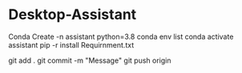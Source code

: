# Desktop-Assistant
Conda Create -n assistant python=3.8
conda env list
conda activate assistant
pip -r install Requirnment.txt

git add .
git commit -m "Message"
git push origin